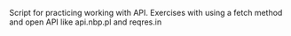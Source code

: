 Script for practicing working with API. 
Exercises with using a fetch method and open API like api.nbp.pl and reqres.in
